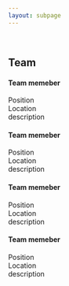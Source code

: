 ```yaml
---
layout: subpage
---
```


<div markdown="1" class="force-dark-link" id="team">

<br>
  


<h2> Team </h2>

<div class="team-wrapper">
   <div class="team-card">
     <div class="team-photo-wrapper" style="background-image:url('assets/headshots/Anonymous.jpeg');">
     </div>
     <div class="team-text">
       <h4 class="team-name">Team memeber</h4>
       <div class="team-title">Position</div>
       <div class="team-location"><i class="fas fa-map-marker-alt"></i>Location</div>
       <div class="team-desc">
          description
       </div>
     </div>
     <!-- For linkedin ref
     <div class="team-linkedin"><a href="TODO" target="_blank"><i class="fa fa-linkedin-in"></i></a></div> 
     -->
   </div>
   <div class="team-card">
     <div class="team-photo-wrapper" style="background-image:url('assets/headshots/Anonymous.jpeg');">
     </div>
     <div class="team-text">
       <h4 class="team-name">Team memeber</h4>
       <div class="team-title">Position</div>
       <div class="team-location"><i class="fas fa-map-marker-alt"></i>Location</div>
       <div class="team-desc">
          description
       </div>
     </div>
     <!-- For linkedin ref
     <div class="team-linkedin"><a href="TODO" target="_blank"><i class="fa fa-linkedin-in"></i></a></div> 
     -->
   </div>
   <div class="team-card">
     <div class="team-photo-wrapper" style="background-image:url('assets/headshots/Anonymous.jpeg');">
     </div>
     <div class="team-text">
       <h4 class="team-name">Team memeber</h4>
       <div class="team-title">Position</div>
       <div class="team-location"><i class="fas fa-map-marker-alt"></i>Location</div>
       <div class="team-desc">
          description
       </div>
     </div>
     <!-- For linkedin ref
     <div class="team-linkedin"><a href="TODO" target="_blank"><i class="fa fa-linkedin-in"></i></a></div> 
     -->
   </div>
   <div class="team-card">
     <div class="team-photo-wrapper" style="background-image:url('assets/headshots/Anonymous.jpeg');">
     </div>
     <div class="team-text">
       <h4 class="team-name">Team memeber</h4>
       <div class="team-title">Position</div>
       <div class="team-location"><i class="fas fa-map-marker-alt"></i>Location</div>
       <div class="team-desc">
          description
       </div>
     </div>
     <!-- For linkedin ref
     <div class="team-linkedin"><a href="TODO" target="_blank"><i class="fa fa-linkedin-in"></i></a></div> 
     -->
  </div>
</div>
